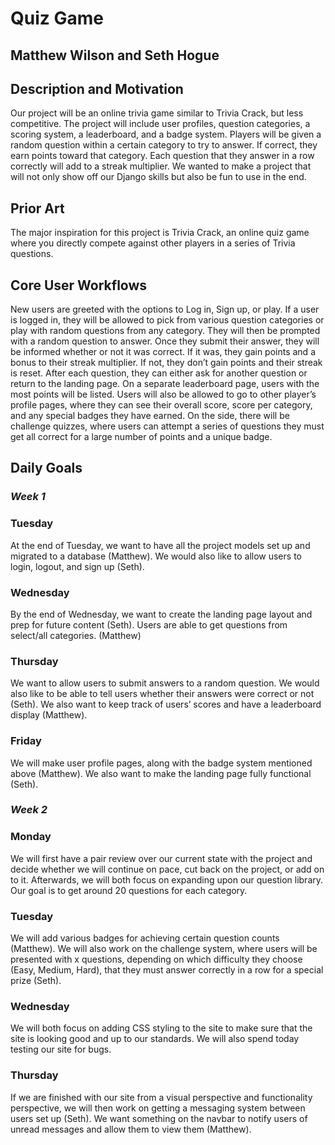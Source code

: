 # Quiz Game
## Matthew Wilson and Seth Hogue
## Description and Motivation
Our project will be an online trivia game similar to Trivia Crack, but less competitive. The project will include user profiles, question categories, a scoring system,
a leaderboard, and a badge system. Players will be given a random question within a certain category to try to answer. If correct, they earn points toward that
category. Each question that they answer in a row correctly will add to a streak multiplier. We wanted to make a project that will not only show off our Django skills but also be fun to use in the end. 
## Prior Art
The major inspiration for this project is Trivia Crack, an online quiz game where you directly compete against other players in a series of Trivia questions.
## Core User Workflows
New users are greeted with the options to Log in, Sign up, or play. If a user is logged in, they will be allowed to pick from various question categories or play with random questions from any category. They will then be prompted with a random question to answer. Once they submit their answer, they will be informed whether or not it was correct. If it was, they gain points and a bonus to their streak multiplier. If not, they don’t gain points and their streak is reset. After each question, they can either ask for another question or return to the landing page. On a separate leaderboard page, users with the most points will be listed. Users will also be allowed to go to other player’s profile pages, where they can see their overall score, score per category, and any special badges they have earned. On the side, there will be challenge quizzes, where users can attempt a series of questions they must get all correct for a large number of points and a unique badge.
## Daily Goals
### *Week 1*
### Tuesday
At the end of Tuesday, we want to have all the project models set up and migrated to a database (Matthew). We would also like to allow users to login, logout, and sign up (Seth).
### Wednesday
By the end of Wednesday, we want to create the landing page layout and prep for future content (Seth). Users are able to get questions from select/all categories. (Matthew)
### Thursday
We want to allow users to submit answers to a random question. We would also like to be able to tell users whether their answers were correct or not (Seth). We also want to keep track of users’ scores and have a leaderboard display (Matthew).
### Friday
We will make user profile pages, along with the badge system mentioned above (Matthew). We also want to make the landing page fully functional (Seth).
### *Week 2*
### Monday
We will first have a pair review over our current state with the project and decide whether we will continue on pace, cut back on the project, or add on to it. Afterwards, we will both focus on expanding upon our question library. Our goal is to get around 20 questions for each category.
### Tuesday
We will add various badges for achieving certain question counts (Matthew). We will also work on the challenge system, where users will be presented with x questions, depending on which difficulty they choose (Easy, Medium, Hard),  that they must answer correctly in a row for a special prize (Seth).
### Wednesday
We will both focus on adding CSS styling to the site to make sure that the site is looking good and up to our standards. We will also spend today testing our site for bugs.

### Thursday
If we are finished with our site from a visual perspective and functionality perspective, we will then work on getting a messaging system between users set up (Seth). We want something on the navbar to notify users of unread messages and allow them to view them (Matthew).
